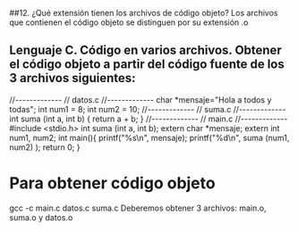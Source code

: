 ##12.  ¿Qué extensión tienen los archivos de código objeto?
Los archivos que contienen el código objeto se distinguen por su extensión .o

## Lenguaje C. Código en varios archivos. Obtener el código objeto a partir del código fuente de los 3 archivos siguientes:
//-------------
// datos.c
//-------------
char *mensaje="Hola a todos y todas";
int num1 = 8;
int num2 = 10;
//-------------
// suma.c
//-------------
int suma (int a, int b) {
return a + b;
}
//-------------
// main.c
//-------------
#include <stdio.h>
int suma (int a, int b);
extern char *mensaje;
extern int num1, num2;
int main(){
printf("%s\n", mensaje);
printf("%d\n", suma (num1, num2) );
return 0;
}
# Para obtener código objeto
gcc -c main.c datos.c suma.c
Deberemos obtener 3 archivos: main.o, suma.o y datos.o

